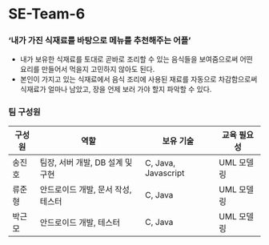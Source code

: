 # SE-Team-6

### ‘내가 가진 식재료를 바탕으로 메뉴를 추천해주는 어플’
- 내가 보유한 식재료를 토대로 곧바로 조리할 수 있는 음식들을 보여줌으로써 어떤 요리를 만들어서 먹을지 고민하지 않아도 된다.
- 본인이 가지고 있는 식재료에서 음식 조리에 사용된 재료를 자동으로 차감함으로써 식재료가 얼마나 남았고, 장을 언제 보러 가야 할지 파악할 수 있다.

### 팀 구성원
| 구성원 | 역할 | 보유 기술 | 교육 필요성 |
|---|---|---|---|
| 송진호 | 팀장, 서버 개발, DB 설계 및 구현 | C, Java, Javascript | UML 모델링 |
| 류준형 | 안드로이드 개발, 문서 작성, 테스터 | C, Java | UML 모델링 |
| 박근모 | 안드로이드 개발, 테스터| C, Java | UML 모델링 |